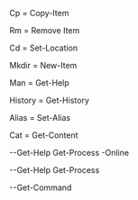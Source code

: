 Cp = Copy-Item

Rm = Remove Item

Cd = Set-Location

Mkdir = New-Item

Man = Get-Help

History = Get-History

Alias = Set-Alias

Cat = Get-Content



--Get-Help Get-Process -Online

--Get-Help Get-Process

--Get-Command
